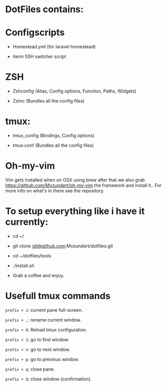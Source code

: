 # DotFiles contains:
# Configscripts

* Homestead.yml (for laravel homestead)

* iterm SSH switcher script

# ZSH

* Zshconfig (Alias, Config options, Function, Paths, Widgets)

* Zshrc (Bundles all the config files)

# tmux:

* tmux_config (Bindings, Config options)

* tmux.conf (Bundles all the config files)

# Oh-my-vim
Vim gets installed when on OSX using brew after that we also grab 
https://github.com/Mvzundert/oh-my-vim the framework and install it..
For more info on what's in there see the repository.

# To setup everything like i have it currently:
* cd ~/

* git clone git@github.com:Mvzundert/dotfiles.git

* cd ~/dotfiles/tools

* ./install.sh

* Grab a coffee and enjoy.

# Usefull tmux commands

`prefix + z`: current pane full-screen.

`prefix + ,`: rename current window.

`prefix + R`: Reload tmux configuration.

`prefix + 1`: go to first window.

`prefix + n`: go to next window.

`prefix + p`: go to previous window.

`prefix + q`: close pane.

`prefix + Q`: close window (confirmation).
